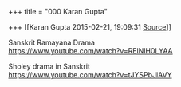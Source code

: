 +++
title = "000 Karan Gupta"

+++
[[Karan Gupta	2015-02-21, 19:09:31 [Source](https://groups.google.com/g/samskrita/c/eWlF5ZbA0g8)]]



Sanskrit Ramayana Drama  
<https://www.youtube.com/watch?v=RElNlH0LYAA>  
  
Sholey drama in Sanskrit  
<https://www.youtube.com/watch?v=tJYSPbJlAVY>  
  
  

